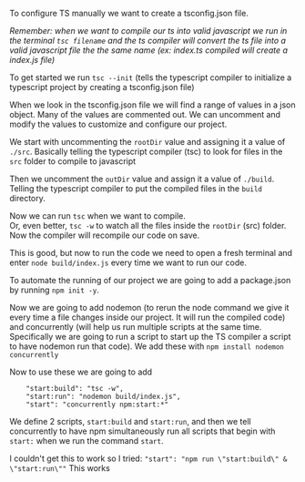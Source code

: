 To configure TS manually we want to create a tsconfig.json file.

_Remember: when we want to compile our ts into valid javascript we run in the terminal `tsc filename` and the ts compiler will convert the ts file into a valid javascript file the the same name (ex: index.ts compiled will create a index.js file)_

To get started we run `tsc --init` (tells the typescript compiler to initialize a typescript project by creating a tsconfig.json file)

When we look in the tsconfig.json file we will find a range of values in a json object. Many of the values are commented out. We can uncomment and modify the values to customize and configure our project.

We start with uncommenting the `rootDir` value and assigning it a value of `./src`. Basically telling the typescript compiler (tsc) to look for files in the `src` folder to compile to javascript

Then we uncomment the `outDir` value and assign it a value of `./build`. Telling the typescript compiler to put the compiled files in the `build` directory.

Now we can run `tsc` when we want to compile.  
Or, even better, `tsc -w` to watch all the files inside the `rootDir` (src) folder. Now the compiler will recompile our code on save.

This is good, but now to run the code we need to open a fresh terminal and enter `node build/index.js` every time we want to run our code.

To automate the running of our project we are going to add a package.json by running `npm init -y`.

Now we are going to add nodemon (to rerun the node command we give it every time a file changes inside our project. It will run the compiled code) and concurrently (will help us run multiple scripts at the same time. Specifically we are going to run a script to start up the TS compiler a script to have nodemon run that code). We add these with `npm install nodemon concurrently`

Now to use these we are going to add

```
    "start:build": "tsc -w",
    "start:run": "nodemon build/index.js",
    "start": "concurrently npm:start:*"
```

We define 2 scripts, `start:build` and `start:run`, and then we tell concurrently to have npm simultaneously run all scripts that begin with `start:` when we run the command `start`.

I couldn't get this to work so I tried:
`"start": "npm run \"start:build\" & \"start:run\""`
This works
